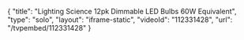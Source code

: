 {
    "title": "Lighting Science 12pk Dimmable LED Bulbs 60W Equivalent",
    "type": "solo",
    "layout": "iframe-static",
    "videoId": "112331428",
    "url": "\/tvpembed\/112331428"
}